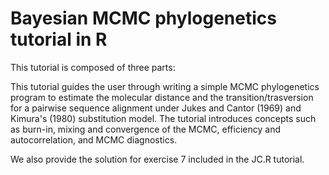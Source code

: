 # Bayesian MCMC phylogenetics tutorial in R

This tutorial is composed of three parts:

This tutorial guides the user through writing a simple MCMC phylogenetics 
program to estimate the molecular distance and the transition/trasversion
for a pairwise sequence alignment under Jukes and Cantor (1969) and Kimura's (1980) substitution
model. The tutorial introduces concepts such as burn-in, mixing and 
convergence of the MCMC, efficiency and autocorrelation, and MCMC
diagnostics.

We also provide the solution for exercise 7 included in the JC.R tutorial.
